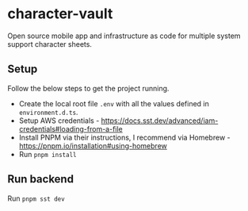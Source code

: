 # character-vault
Open source mobile app and infrastructure as code for multiple system support character sheets.

## Setup
Follow the below steps to get the project running.

- Create the local root file `.env` with all the values defined in `environment.d.ts`.
- Setup AWS credentials - https://docs.sst.dev/advanced/iam-credentials#loading-from-a-file
- Install PNPM via their instructions, I recommend via Homebrew - https://pnpm.io/installation#using-homebrew
- Run `pnpm install`

## Run backend
Run `pnpm sst dev`
